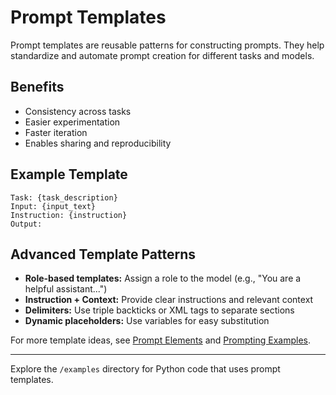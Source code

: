 # Prompt Templates

Prompt templates are reusable patterns for constructing prompts. They help standardize and automate prompt creation for different tasks and models.

## Benefits

- Consistency across tasks
- Easier experimentation
- Faster iteration
- Enables sharing and reproducibility

## Example Template

```text
Task: {task_description}
Input: {input_text}
Instruction: {instruction}
Output:
```

## Advanced Template Patterns

- **Role-based templates:** Assign a role to the model (e.g., "You are a helpful assistant...")
- **Instruction + Context:** Provide clear instructions and relevant context
- **Delimiters:** Use triple backticks or XML tags to separate sections
- **Dynamic placeholders:** Use variables for easy substitution

For more template ideas, see [Prompt Elements](https://www.promptingguide.ai/introduction/elements) and [Prompting Examples](https://www.promptingguide.ai/introduction/examples).

---

Explore the `/examples` directory for Python code that uses prompt templates.
